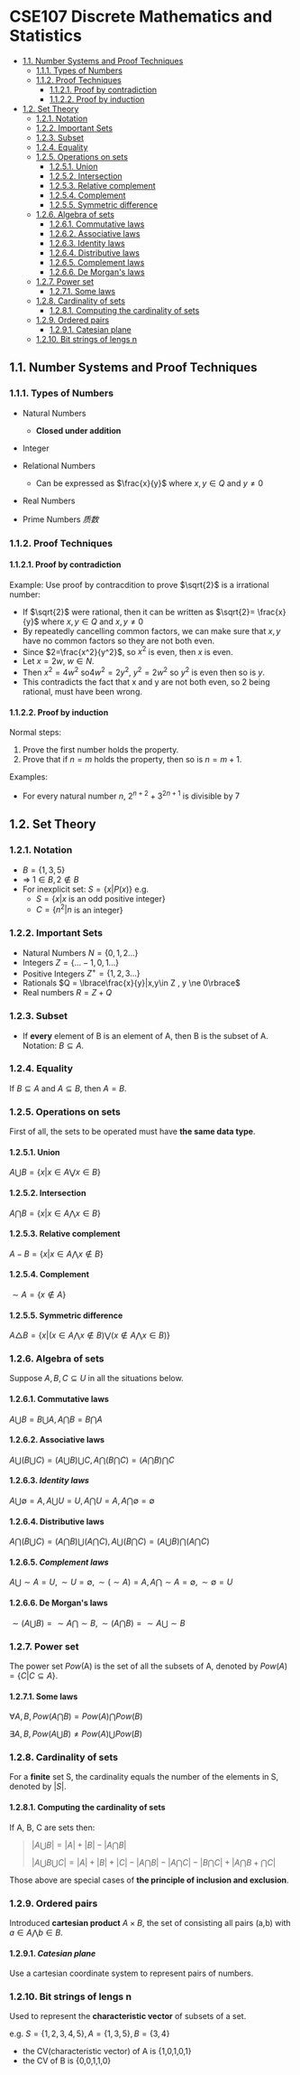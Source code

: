 # CSE107 Discrete Mathematics and Statistics

- [1.1. Number Systems and Proof Techniques](#11-number-systems-and-proof-techniques)
  - [1.1.1. Types of Numbers](#111-types-of-numbers)
  - [1.1.2. Proof Techniques](#112-proof-techniques)
    - [1.1.2.1. Proof by contradiction](#1121-proof-by-contradiction)
    - [1.1.2.2. Proof by induction](#1122-proof-by-induction)
- [1.2. Set Theory](#12-set-theory)
  - [1.2.1. Notation](#121-notation)
  - [1.2.2. Important Sets](#122-important-sets)
  - [1.2.3. Subset](#123-subset)
  - [1.2.4. Equality](#124-equality)
  - [1.2.5. Operations on sets](#125-operations-on-sets)
    - [1.2.5.1. Union](#1251-union)
    - [1.2.5.2. Intersection](#1252-intersection)
    - [1.2.5.3. Relative complement](#1253-relative-complement)
    - [1.2.5.4. Complement](#1254-complement)
    - [1.2.5.5. Symmetric difference](#1255-symmetric-difference)
  - [1.2.6. Algebra of sets](#126-algebra-of-sets)
    - [1.2.6.1. Commutative laws](#1261-commutative-laws)
    - [1.2.6.2. Associative laws](#1262-associative-laws)
    - [1.2.6.3. Identity laws](#1263-identity-laws)
    - [1.2.6.4. Distributive laws](#1264-distributive-laws)
    - [1.2.6.5. Complement laws](#1265-complement-laws)
    - [1.2.6.6. De Morgan's laws](#1266-de-morgans-laws)
  - [1.2.7. Power set](#127-power-set)
    - [1.2.7.1. Some laws](#1271-some-laws)
  - [1.2.8. Cardinality of sets](#128-cardinality-of-sets)
    - [1.2.8.1. Computing the cardinality of sets](#1281-computing-the-cardinality-of-sets)
  - [1.2.9. Ordered pairs](#129-ordered-pairs)
    - [1.2.9.1. Catesian plane](#1291-catesian-plane)
  - [1.2.10. Bit strings of lengs n](#1210-bit-strings-of-lengs-n)

## 1.1. Number Systems and Proof Techniques

### 1.1.1. Types of Numbers

* Natural Numbers
  - **Closed under addition**
* Integer
* Relational Numbers
  - Can be expressed as $\frac{x}{y}$ where $x,y\in Q$ and $y \ne 0$
  
* Real Numbers
* Prime Numbers  *质数*

### 1.1.2. Proof Techniques

#### 1.1.2.1. Proof by contradiction

Example: Use proof by contracdition to prove $\sqrt{2}$ is a irrational number:

* If $\sqrt{2}$ were rational, then it can be written as $\sqrt{2}= \frac{x}{y}$ where $x,y\in Q$ and $x,y \ne 0$
* By repeatedly cancelling common factors, we can make sure that $x,y$ have no common factors so they are not both even.
* Since $2=\frac{x^2}{y^2}$, so $x^2$ is even, then $x$ is even.
* Let $x = 2w$, $w \in N$.
* Then $x^2 =4w^2$ so$4w^2 =2y^2$, $y^2 =2w^2$ so $y^2$ is even then so is $y$.
* This contradicts the fact that x and y are not both even, so 2 being rational, must have been wrong.

#### 1.1.2.2. Proof by induction

Normal steps:

1. Prove the first number holds the property.
2. Prove that if $n = m$ holds the property, then so is $n=m+1$.

Examples:

* For every natural number $n$, $2^{n+2} + 3^{2n+1}$ is divisible by $7$

## 1.2. Set Theory

### 1.2.1. Notation

- $B = \lbrace 1,3,5\rbrace$
- $\Rightarrow$ $1 \in B, 2 \notin B$
- For inexplicit set:  $S = \lbrace x | P(x)\rbrace$  e.g. 
  - $S = \lbrace x|x$ is an odd positive integer$\rbrace$
  - $C = \lbrace n^2|n$ is an integer$\rbrace$

### 1.2.2. Important Sets

- Natural Numbers $N = \lbrace0,1,2…\rbrace$
- Integers $Z = \lbrace …-1,0,1…\rbrace$
- Positive Integers $Z^+ = \lbrace1,2,3…\rbrace$
- Rationals $Q = \lbrace\frac{x}{y}|x,y\in Z , y \ne 0\rbrace$
- Real numbers $R = Z + Q$

### 1.2.3. Subset

- If **every** element of B is an element of A, then B is the subset of A. Notation: $B\subseteq A$.

### 1.2.4. Equality

If $B\subseteq A$ and $A\subseteq B$, then $A=B$.

### 1.2.5. Operations on sets

First of all, the sets to be operated must have **the same data type**.

#### 1.2.5.1. Union

  $A\bigcup B = \lbrace x|x\in A \bigvee x \in B\rbrace$
  
#### 1.2.5.2. Intersection

  $A\bigcap B = \lbrace x|x\in A \bigwedge x \in B\rbrace$

#### 1.2.5.3. Relative complement
  
  $A-B= \lbrace x|x\in A \bigwedge x \notin B\rbrace$
  
#### 1.2.5.4. Complement

  $\sim A=\lbrace x\notin A\rbrace$

#### 1.2.5.5. **Symmetric difference**

  $A\triangle B=\lbrace x|(x\in A \bigwedge x\notin B)\bigvee(x\notin A \bigwedge x\in B)\rbrace$

### 1.2.6. Algebra of sets

 Suppose $A,B,C \subseteq U$ in all the situations below.

#### 1.2.6.1. Commutative laws

  $A\bigcup B=B\bigcup A,A\bigcap B = B \bigcap A$

#### 1.2.6.2. Associative laws

  $A\bigcup(B\bigcup C)= (A\bigcup B)\bigcup C, A\bigcap(B\bigcap C)= (A\bigcap B)\bigcap C$

#### 1.2.6.3. *Identity laws*

  $A\bigcup \emptyset=A,A\bigcup U = U, A\bigcap U = A, A\bigcap \emptyset= \emptyset$

#### 1.2.6.4. **Distributive laws**

  $A\bigcap (B \bigcup C)= (A\bigcap B)\bigcup(A\bigcap C), A\bigcup(B\bigcap C)=(A\bigcup B)\bigcap(A\bigcap C)$

#### 1.2.6.5. *Complement laws*

  $A\bigcup \sim A=U, \sim U = \emptyset, \sim(\sim A)= A, A\bigcap \sim A=\emptyset,\sim \emptyset = U$

#### 1.2.6.6. **De Morgan's laws**

 $\sim (A \bigcup B)= \sim A\bigcap \sim B,\sim (A \bigcap B)= \sim A\bigcup \sim B$

### 1.2.7. Power set

The power set *Pow*(A) is the set of all the subsets of A, denoted by $Pow(A)=\lbrace C|C\subseteq A\rbrace$.

#### 1.2.7.1. Some laws

  $\forall A,B, Pow(A\bigcap B)= Pow(A) \bigcap Pow(B)$
  
  $\exists A,B, Pow(A\bigcup B)\ne Pow(A) \bigcup Pow(B)$

### 1.2.8. Cardinality of sets

  For a **finite** set S, the cardinality equals the number of the elements in S, denoted by $|S|$.

#### 1.2.8.1. Computing the cardinality of sets

  If A, B, C are sets then:

> $|A\bigcup B|= |A|+|B|-|A\bigcap B|$
> 
> $|A\bigcup B\bigcup C|=|A|+|B|+|C|-|A\bigcap B|-|A\bigcap C|-|B\bigcap C|+|A\bigcap B+\bigcap C|$

  Those above are special cases of **the principle of inclusion and exclusion**.

### 1.2.9. Ordered pairs

Introduced **cartesian product** $A\times B$, the set of consisting all pairs (a,b) with $a\in A \bigwedge b \in B$.

#### 1.2.9.1. *Catesian plane*

Use a cartesian coordinate system to represent pairs of numbers.

### 1.2.10. Bit strings of lengs n

Used to represent the **characteristic vector** of subsets of a set.

e.g. $S=\lbrace1,2,3,4,5\rbrace,A=\lbrace 1,3,5\rbrace, B=\lbrace3,4\rbrace$

- the CV(characteristic vector) of A is {1,0,1,0,1}
- the CV of B is {0,0,1,1,0}
  
